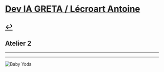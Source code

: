 # [Dev IA GRETA / Lécroart Antoine](https://github.com/Dev-IA-2024/antoine.lecroart)

[↩️](..)
---

## Atelier 2

---
---
![Baby Yoda](https://images3.alphacoders.com/110/1108129.jpg)
